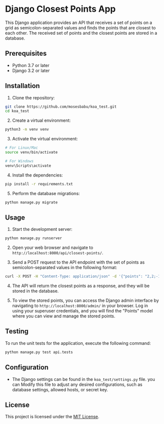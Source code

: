 # Django Closest Points App

This Django application provides an API that receives a set of points on a grid as semicolon-separated values and finds the points that are closest to each other. The received set of points and the closest points are stored in a database.

## Prerequisites

- Python 3.7 or later
- Django 3.2 or later

## Installation

1. Clone the repository:

```bash
git clone https://github.com/mosesbabu/koa_test.git
cd koa_test
```

2. Create a virtual environment:

```bash
python3 -m venv venv
```

3. Activate the virtual environment:

```bash
# For Linux/Mac
source venv/bin/activate

# For Windows
venv\Scripts\activate
```

4. Install the dependencies:

```bash
pip install -r requirements.txt
```

5. Perform the database migrations:

```bash
python manage.py migrate
```

## Usage

1. Start the development server:

```bash
python manage.py runserver
```

2. Open your web browser and navigate to `http://localhost:8000/api/closest-points/`.

3. Send a POST request to the API endpoint with the set of points as semicolon-separated values in the following format:

```bash
curl -X POST -H "Content-Type: application/json" -d '{"points": "2,2;-1,30;20,11;4,5"}' http://localhost:8000/api/closest-points/
```

4. The API will return the closest points as a response, and they will be stored in the database.

5. To view the stored points, you can access the Django admin interface by navigating to `http://localhost:8000/admin/` in your browser. Log in using your superuser credentials, and you will find the "Points" model where you can view and manage the stored points.

## Testing

To run the unit tests for the application, execute the following command:

```bash
python manage.py test api.tests
```

## Configuration

- The Django settings can be found in the `koa_test/settings.py` file. you can Modify this file to adjust any desired configurations, such as database settings, allowed hosts, or secret key.

## License

This project is licensed under the [MIT License](LICENSE).

